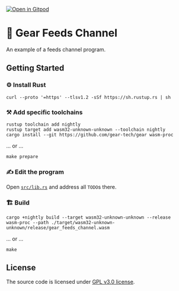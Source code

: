 [![Open in Gitpod](https://gitpod.io/button/open-in-gitpod.svg)](https://gitpod.io/#https://github.com/breathx/gear-feeds-channel)

# 📰 Gear Feeds Channel

An example of a feeds channel program.

## Getting Started

### ⚙️ Install Rust

```shell
curl --proto '=https' --tlsv1.2 -sSf https://sh.rustup.rs | sh
```

### ⚒️ Add specific toolchains

```shell
rustup toolchain add nightly
rustup target add wasm32-unknown-unknown --toolchain nightly
cargo install --git https://github.com/gear-tech/gear wasm-proc
```

... or ...

```shell
make prepare
```

### ✍️ Edit the program

Open [`src/lib.rs`](src/lib.rs) and address all `TODO`s there.

### 🏗️ Build

```shell
cargo +nightly build --target wasm32-unknown-unknown --release
wasm-proc --path ./target/wasm32-unknown-unknown/release/gear_feeds_channel.wasm
```

... or ...

```shell
make
```

## License

The source code is licensed under [GPL v3.0 license](LICENSE).
